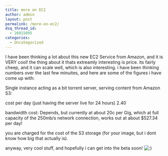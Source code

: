 ```yaml
---
title: more on EC2
author: admin
layout: post
permalink: /more-on-ec2/
dsq_thread_id:
  - 26015095
categories:
  - Uncategorized
---
```

I have been thinking a lot about this new EC2 Service from Amazon, and it is VERY cool! the thing about it thats extreamly interesting is price. its fairly cheep, and it can scale well, which is also interesting. i have been thinking numbers over the last few minuites, and here are some of the figures i have come up with:

Single instance acting as a bit torrent server, serving content from Amazon S3:

cost per day (just having the server live for 24 hours) 2.40

bandwidth cost: Depends, but currently at about 20c per Gig, which at full capacity of the 250mb/s network connection, works out at about $527.34 per day! 

you are charged for the cost of the S3 storage (for your image, but i dont know how big that actually is).

anyway, very cool stuff, and hopefully i can get into the beta soon! <img src="http://blog.lotas-smartman.net/wp-includes/images/smilies/icon_smile.gif" alt=":)" class="wp-smiley" />